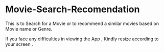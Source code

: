 # Movie-Search-Recomendation


This is to Search for a Movie or to recommend a similar movies based on Movie name  or Genre.


If you face any difficulties in viewing the App , Kindly resize according to your screen .
